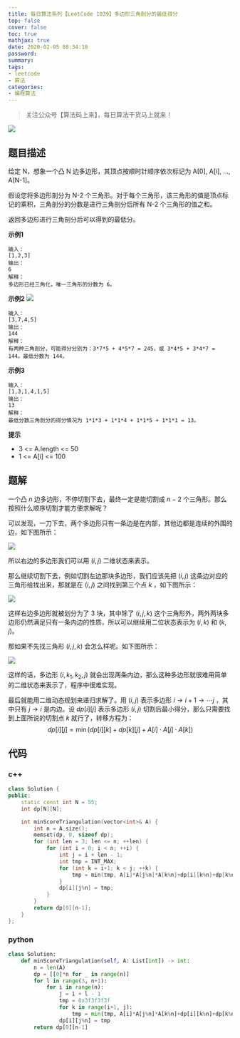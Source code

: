 ```yaml
---
title: 每日算法系列【LeetCode 1039】多边形三角剖分的最低得分
top: false
cover: false
toc: true
mathjax: true
date: 2020-02-05 08:34:18
password:
summary:
tags:
- leetcode
- 算法
categories:
- 编程算法
---
```


> 关注公众号【算法码上来】，每日算法干货马上就来！

![](/medias/contact.jpg)

## 题目描述
给定 N，想象一个凸 N 边多边形，其顶点按顺时针顺序依次标记为 A[0], A[i], ..., A[N-1]。

假设您将多边形剖分为 N-2 个三角形。对于每个三角形，该三角形的值是顶点标记的乘积，三角剖分的分数是进行三角剖分后所有 N-2 个三角形的值之和。

返回多边形进行三角剖分后可以得到的最低分。

**示例1**
```text
输入：
[1,2,3]
输出：
6
解释：
多边形已经三角化，唯一三角形的分数为 6。
```

**示例2**
![](1.png)
```text
输入：
[3,7,4,5]
输出：
144
解释：
有两种三角剖分，可能得分分别为：3*7*5 + 4*5*7 = 245，或 3*4*5 + 3*4*7 = 144。最低分数为 144。
```

**示例3**
```text
输入：
[1,3,1,4,1,5]
输出：
13
解释：
最低分数三角剖分的得分情况为 1*1*3 + 1*1*4 + 1*1*5 + 1*1*1 = 13。
```

**提示**
* 3 <= A.length <= 50
* 1 <= A[i] <= 100

## 题解
一个凸 $n$ 边多边形，不停切割下去，最终一定是能切割成 $n-2$ 个三角形。那么按照什么顺序切割才能方便求解呢？

可以发现，一刀下去，两个多边形只有一条边是在内部，其他边都是连续的外围的边，如下图所示：

![](2.jpg)

所以右边的多边形我们可以用 $(i, j)$ 二维状态来表示。

那么继续切割下去，例如切割左边那块多边形，我们应该先把 $(i, j)$ 这条边对应的三角形给找出来，那就是在 $(i, j)$ 之间找到第三个点 $k$ ，如下图所示：

![](3.jpg)

这样右边多边形就被划分为了 3 块，其中除了 $(i, j, k)$ 这个三角形外，两外两块多边形仍然满足只有一条内边的性质，所以可以继续用二位状态表示为 $(i, k)$ 和 $(k, j)$。

那如果不先找三角形 $(i, j, k)$ 会怎么样呢。如下图所示：

![](4.jpg)

这样的话，多边形 $(i, k_1, k_2, j)$ 就会出现两条内边，那么这种多边形就很难用简单的二维状态来表示了，程序中很难实现。

最后就能用二维动态规划来递归求解了。用 $(i, j)$ 表示多边形 $i \to i+1 \to \cdots j$ ，其中只有 $j \to i$ 是内边。设 $dp[i][j]$ 表示多边形 $(i, j)$ 切割后最小得分，那么只需要找到上面所说的切割点 $k$ 就行了，转移方程为：
$$
dp[i][j] = \min(dp[i][k] + dp[k][j] + A[i] \cdot A[j] \cdot A[k])
$$

## 代码
### c++
```cpp
class Solution {
public:
    static const int N = 55;
    int dp[N][N];

    int minScoreTriangulation(vector<int>& A) {
        int n = A.size();
        memset(dp, 0, sizeof dp);
        for (int len = 3; len <= n; ++len) {
            for (int i = 0; i < n; ++i) {
                int j = i + len - 1;
                int tmp = INT_MAX;
                for (int k = i+1; k < j; ++k) {
                    tmp = min(tmp, A[i]*A[j%n]*A[k%n]+dp[i][k%n]+dp[k%n][j%n]);
                }
                dp[i][j%n] = tmp;
            }
        }
        return dp[0][n-1];
    }
};
```

### python
```python
class Solution:
    def minScoreTriangulation(self, A: List[int]) -> int:
        n = len(A)
        dp = [[0]*n for _ in range(n)]
        for l in range(3, n+1):
            for i in range(n):
                j = i + l - 1
                tmp = 0x3f3f3f3f
                for k in range(i+1, j):
                    tmp = min(tmp, A[i]*A[j%n]*A[k%n]+dp[i][k%n]+dp[k%n][j%n])
                dp[i][j%n] = tmp
        return dp[0][n-1]
```